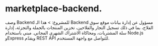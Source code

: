 # marketplace-backend.
وصف Backend للمشروع:  > هذا الـ Backend مسؤول عن إدارة بيانات موقع سوق الفلاح، بما في ذلك تسجيل التجار والفلاحين، تخزين المنتجات بالجملة والتجزئة، إدارة سلة المشتريات، ومحاكاة الاشتراك الشهري المجاني. مبني باستخدام Node.js وExpress ويقدّم REST API للتواصل مع واجهة المستخدم.
